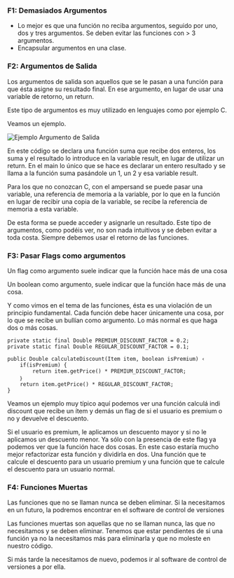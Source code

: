 ### F1: Demasiados Argumentos

- Lo mejor es que una función no reciba argumentos, seguido por uno, dos y tres argumentos. Se deben evitar las funciones con > 3 argumentos.
- Encapsular argumentos en una clase.

### F2: Argumentos de Salida

Los argumentos de salida son aquellos que se le pasan a una función para que ésta asigne su resultado final.
En ese argumento, en lugar de usar una variable de retorno, un return.

Este tipo de argumentos es muy utilizado en lenguajes como por ejemplo C.

Veamos un ejemplo.

<img src="CS-Funciones.png" alt="Ejemplo Argumento de Salida" />


En este código se declara una función suma que recibe dos enteros, los suma y el resultado lo introduce en la variable result, en lugar de utilizar un return.
En el main lo único que se hace es declarar un entero resultado y se llama a la función suma pasándole un 1, un 2 y esa variable result.

Para los que no conozcan C, con el ampersand se puede pasar una variable, una referencia de memoria a la variable, por lo que en la función en lugar de recibir una copia de la variable, se recibe la referencia de memoria a esta variable.

De esta forma se puede acceder y asignarle un resultado.
Este tipo de argumentos, como podéis ver, no son nada intuitivos y se deben evitar a toda costa.
Siempre debemos usar el retorno de las funciones.

### F3: Pasar Flags como argumentos

Un flag como argumento suele indicar que la función hace más de una cosa


Un boolean como argumento, suele indicar que la función hace más de una cosa.

Y como vimos en el tema de las funciones, ésta es una violación de un principio fundamental.
Cada función debe hacer únicamente una cosa, por lo que se recibe un bullían como argumento.
Lo más normal es que haga dos o más cosas.

```
private static final Double PREMIUM_DISCOUNT_FACTOR = 0.2;
private static final Double REGULAR_DISCOUNT_FACTOR = 0.1;

public Double calculateDiscount(Item item, boolean isPremium) ‹
    if(isPremium) {
        return item.getPrice() * PREMIUM_DISCOUNT_FACTOR;
    ｝
    return item.getPrice() * REGULAR_DISCOUNT_FACTOR;
}
```

Veamos un ejemplo muy típico aquí podemos ver una función calculá indi discount que recibe un ítem y demás un flag de si el usuario es premium o no y devuelve el descuento.

Si el usuario es premium, le aplicamos un descuento mayor y si no le aplicamos un descuento menor. Ya sólo con la presencia de este flag ya podemos ver que la función hace dos cosas.
En este caso estaría mucho mejor refactorizar esta función y dividirla en dos.
Una función que te calcule el descuento para un usuario premium y una función que te calcule el descuento para un usuario normal.

### F4: Funciones Muertas

Las funciones que no se llaman nunca se deben eliminar. Si la necesitamos en un futuro, la podremos encontrar en el software de control de versiones

Las funciones muertas son aquellas que no se llaman nunca, las que no necesitamos y se deben eliminar.
Tenemos que estar pendientes de si una función ya no la necesitamos más para eliminarla y que no moleste en nuestro código.

Si más tarde la necesitamos de nuevo, podemos ir al software de control de versiones a por ella.